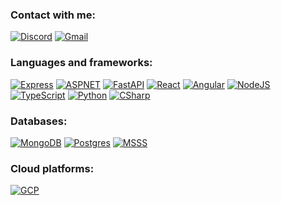 ### Contact with me:

[![Discord](https://img.shields.io/badge/ricaidito-%237289DA.svg?style=for-the-badge&logo=discord&logoColor=white)](https://discordapp.com/users/263535106747006977)
[![Gmail](https://img.shields.io/badge/ricaiditodev@gmail.com-f44336?style=for-the-badge&logo=gmail&logoColor=white)](ricaiditodev@gmail.com)

### Languages and frameworks:

[![Express](https://img.shields.io/badge/Express-333331?style=for-the-badge&logo=express&logoColor=white)]()
[![ASPNET](https://img.shields.io/badge/ASP.NET-512bd4?style=for-the-badge&logo=dotnet&logoColor=white)]()
[![FastAPI](https://img.shields.io/badge/FastAPI-05988a?style=for-the-badge&logo=fastapi&logoColor=white)]()
[![React](https://img.shields.io/badge/React-black?style=for-the-badge&logo=react)]()
[![Angular](https://img.shields.io/badge/Angular-dd0031?style=for-the-badge&logo=angular&logoColor=white)]()
[![NodeJS](https://img.shields.io/badge/Node.JS-689f63?style=for-the-badge&logo=node.js&logoColor=white)]()
[![TypeScript](https://img.shields.io/badge/TypeScript-017acb?style=for-the-badge&logo=typescript&logoColor=white)]()
[![Python](https://img.shields.io/badge/Python-3476ab?style=for-the-badge&logo=python&logoColor=white)]()
[![CSharp](https://img.shields.io/badge/C%23-280068?style=for-the-badge&logo=csharp&logoColor=white)]()

### Databases:

[![MongoDB](https://img.shields.io/badge/MongoDB-00ed64?style=for-the-badge&logo=mongodb&logoColor=white)]()
[![Postgres](https://img.shields.io/badge/PostgreSQL-316192?style=for-the-badge&logo=postgresql&logoColor=white)]()
[![MSSS](https://img.shields.io/badge/Microsoft%20SQL%20Server-bd071d?style=for-the-badge&logo=microsoft%20sql%20server&logoColor=white)]()

### Cloud platforms:

[![GCP](https://img.shields.io/badge/Google%20Cloud-white?style=for-the-badge&logo=google%20cloud)]()
